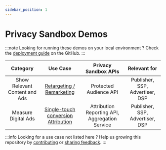 ```yaml
---
sidebar_position: 1
---
```


# Privacy Sandbox Demos

:::note
Looking for running these demos on your local environment ?
Check the [deployment guide](https://github.com/JackJey/privacy-sandcastle/blob/main/README.md) on the GitHub.
:::

|         **Category**          |                                   **Use Case**                                   |            **Privacy Sandbox APIs**            |        **Relevant for**         |
| :---------------------------: | :------------------------------------------------------------------------------: | :--------------------------------------------: | :-----------------------------: |
| Show Relevant Content and Ads |            [Retargeting / Remarketing](demos/retargeting-remarketing)            |             Protected Audience API             | Publisher, SSP, Advertiser, DSP |
|      Measure Digital Ads      | [Single-touch conversion Attribution](demos/single-touch-conversion-attribution) | Attribution Reporting API, Aggregation Service | Publisher, SSP, Advertiser, DSP |

:::info
Looking for a use case not listed here ?
Help us growing this repository by [contributing](https://github.com/JackJey/privacy-sandcastle/tree/main/docs/contribute) or [sharing feedback](https://github.com/JackJey/privacy-sandcastle/issues).
:::
